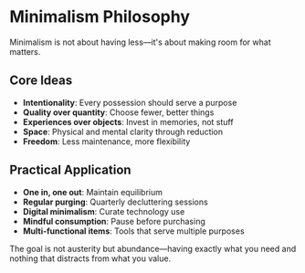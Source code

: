 # Minimalism Philosophy

Minimalism is not about having less—it's about making room for what matters.

## Core Ideas

- **Intentionality**: Every possession should serve a purpose
- **Quality over quantity**: Choose fewer, better things
- **Experiences over objects**: Invest in memories, not stuff
- **Space**: Physical and mental clarity through reduction
- **Freedom**: Less maintenance, more flexibility

## Practical Application

- **One in, one out**: Maintain equilibrium
- **Regular purging**: Quarterly decluttering sessions
- **Digital minimalism**: Curate technology use
- **Mindful consumption**: Pause before purchasing
- **Multi-functional items**: Tools that serve multiple purposes

The goal is not austerity but abundance—having exactly what you need and nothing that distracts from what you value.